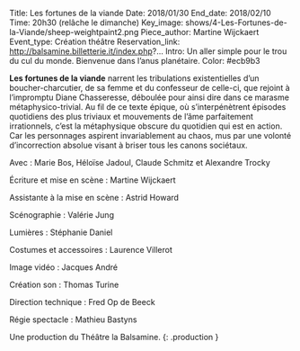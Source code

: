 Title: Les fortunes de la viande
Date: 2018/01/30
End_date: 2018/02/10
Time: 20h30 (relâche le dimanche)
Key_image: shows/4-Les-Fortunes-de-la-Viande/sheep-weightpaint2.png
Piece_author: Martine Wijckaert
Event_type: Création théâtre
Reservation_link: http://balsamine.billetterie.it/index.php?...
Intro: Un aller simple pour le trou du cul du monde. Bienvenue dans l’anus planétaire.
Color: #ecb9b3


**Les fortunes de la viande** narrent les tribulations existentielles d’un boucher-charcutier, de sa femme et du confesseur de celle-ci, que rejoint à l’impromptu Diane Chasseresse, déboulée pour ainsi dire dans ce marasme métaphysico-trivial. Au fil de ce texte épique, où s’interpénètrent épisodes quotidiens des plus triviaux et mouvements de l’âme parfaitement irrationnels, c’est la métaphysique obscure du quotidien qui est en action. Car les personnages aspirent invariablement au chaos, mus par une volonté d’incorrection absolue visant à briser tous les canons sociétaux.


Avec
:   Marie Bos, Héloïse Jadoul, Claude Schmitz et Alexandre Trocky

Écriture et mise en scène
:   Martine Wijckaert

Assistante à la mise en scène
:   Astrid Howard

Scénographie
:   Valérie Jung

Lumières
:   Stéphanie Daniel

Costumes et accessoires
:   Laurence Villerot

Image vidéo
:   Jacques André

Création son
:   Thomas Turine

Direction technique
:   Fred Op de Beeck

Régie spectacle
:   Mathieu Bastyns

Une production du Théâtre la Balsamine.
{: .production }
